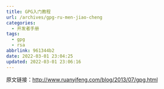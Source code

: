```yaml
---
title: GPG入门教程
url: /archives/gpg-ru-men-jiao-cheng
categories:
  - 开发者手册
tags:
  - gpg
  - rsa
abbrlink: 961344b2
date: 2022-03-01 23:04:25
updated: 2022-03-01 23:06:16
---
```


原文链接：<http://www.ruanyifeng.com/blog/2013/07/gpg.html>